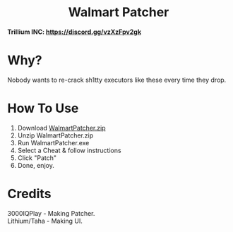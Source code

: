<h1 align="center">Walmart Patcher</h1>

**Trillium INC: https://discord.gg/vzXzFpv2gk**

# Why?

Nobody wants to re-crack sh1tty executors like these every time they drop.

# How To Use
1. Download [WalmartPatcher.zip](https://github.com/WalmartSolutions/WalmartPatcher/releases)
2. Unzip WalmartPatcher.zip
3. Run WalmartPatcher.exe
4. Select a Cheat & follow instructions
5. Click "Patch"
6. Done, enjoy.

# Credits
3000IQPlay - Making Patcher. </br>
Lithium/Taha - Making UI. </br>
